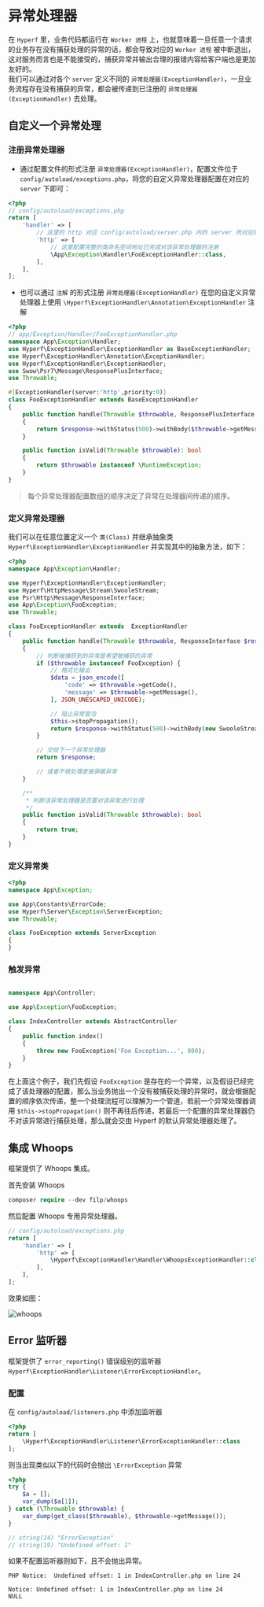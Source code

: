 # 异常处理器

在 `Hyperf` 里，业务代码都运行在 `Worker 进程` 上，也就意味着一旦任意一个请求的业务存在没有捕获处理的异常的话，都会导致对应的 `Worker 进程` 被中断退出，这对服务而言也是不能接受的，捕获异常并输出合理的报错内容给客户端也是更加友好的。   
我们可以通过对各个 `server` 定义不同的 `异常处理器(ExceptionHandler)`，一旦业务流程存在没有捕获的异常，都会被传递到已注册的 `异常处理器(ExceptionHandler)` 去处理。

## 自定义一个异常处理

### 注册异常处理器


* 通过配置文件的形式注册 `异常处理器(ExceptionHandler)`，配置文件位于 `config/autoload/exceptions.php`，将您的自定义异常处理器配置在对应的 `server` 下即可：

```php
<?php
// config/autoload/exceptions.php
return [
    'handler' => [
        // 这里的 http 对应 config/autoload/server.php 内的 server 所对应的 name 值
        'http' => [
            // 这里配置完整的类命名空间地址已完成对该异常处理器的注册
            \App\Exception\Handler\FooExceptionHandler::class,
        ],    
    ],
];
```

* 也可以通过 `注解` 的形式注册 `异常处理器(ExceptionHandler)` 在您的自定义异常处理器上使用 `\Hyperf\ExceptionHandler\Annotation\ExceptionHandler` 注解

```php
<?php
// app/Exception/Handler/FooExceptionHandler.php
namespace App\Exception\Handler;
use Hyperf\ExceptionHandler\ExceptionHandler as BaseExceptionHandler;
use Hyperf\ExceptionHandler\Annotation\ExceptionHandler;
use Hyperf\ExceptionHandler\ExceptionHandler;
use Swow\Psr7\Message\ResponsePlusInterface;
use Throwable;

#[ExceptionHandler(server:'http',priority:0)]
class FooExceptionHandler extends BaseExceptionHandler
{
    public function handle(Throwable $throwable, ResponsePlusInterface $response)
    {
        return $response->withStatus(500)->withBody($throwable->getMessage());
    }

    public function isValid(Throwable $throwable): bool
    {
        return $throwable instanceof \RuntimeException;
    }
}
```


> 每个异常处理器配置数组的顺序决定了异常在处理器间传递的顺序。

### 定义异常处理器

我们可以在任意位置定义一个 `类(Class)` 并继承抽象类 ` Hyperf\ExceptionHandler\ExceptionHandler` 并实现其中的抽象方法，如下：

```php
<?php
namespace App\Exception\Handler;

use Hyperf\ExceptionHandler\ExceptionHandler;
use Hyperf\HttpMessage\Stream\SwooleStream;
use Psr\Http\Message\ResponseInterface;
use App\Exception\FooException;
use Throwable;

class FooExceptionHandler extends  ExceptionHandler
{
    public function handle(Throwable $throwable, ResponseInterface $response)
    {
        // 判断被捕获到的异常是希望被捕获的异常
        if ($throwable instanceof FooException) {
            // 格式化输出
            $data = json_encode([
                'code' => $throwable->getCode(),
                'message' => $throwable->getMessage(),
            ], JSON_UNESCAPED_UNICODE);

            // 阻止异常冒泡
            $this->stopPropagation();
            return $response->withStatus(500)->withBody(new SwooleStream($data));
        }

        // 交给下一个异常处理器
        return $response;

        // 或者不做处理直接屏蔽异常
    }

    /**
     * 判断该异常处理器是否要对该异常进行处理
     */
    public function isValid(Throwable $throwable): bool
    {
        return true;
    }
}
```

### 定义异常类

```php
<?php
namespace App\Exception;

use App\Constants\ErrorCode;
use Hyperf\Server\Exception\ServerException;
use Throwable;

class FooException extends ServerException
{
}
```

### 触发异常

```php

namespace App\Controller;

use App\Exception\FooException;

class IndexController extends AbstractController
{
    public function index()
    {
        throw new FooException('Foo Exception...', 800);
    }
}

```
在上面这个例子，我们先假设 `FooException` 是存在的一个异常，以及假设已经完成了该处理器的配置，那么当业务抛出一个没有被捕获处理的异常时，就会根据配置的顺序依次传递，整一个处理流程可以理解为一个管道，若前一个异常处理器调用 `$this->stopPropagation()` 则不再往后传递，若最后一个配置的异常处理器仍不对该异常进行捕获处理，那么就会交由 Hyperf 的默认异常处理器处理了。

## 集成 Whoops

框架提供了 Whoops 集成。

首先安装 Whoops
```php
composer require --dev filp/whoops
```

然后配置 Whoops 专用异常处理器。

```php
// config/autoload/exceptions.php
return [
    'handler' => [
        'http' => [
            \Hyperf\ExceptionHandler\Handler\WhoopsExceptionHandler::class,
        ],    
    ],
];
```

效果如图：

![whoops](/imgs/whoops.png)


## Error 监听器

框架提供了 `error_reporting()` 错误级别的监听器 `Hyperf\ExceptionHandler\Listener\ErrorExceptionHandler`。

### 配置

在 `config/autoload/listeners.php` 中添加监听器

```php
<?php
return [
    \Hyperf\ExceptionHandler\Listener\ErrorExceptionHandler::class
];
```

则当出现类似以下的代码时会抛出 `\ErrorException` 异常

```php
<?php
try {
    $a = [];
    var_dump($a[1]);
} catch (\Throwable $throwable) {
    var_dump(get_class($throwable), $throwable->getMessage());
}

// string(14) "ErrorException"
// string(19) "Undefined offset: 1"
```

如果不配置监听器则如下，且不会抛出异常。

```
PHP Notice:  Undefined offset: 1 in IndexController.php on line 24

Notice: Undefined offset: 1 in IndexController.php on line 24
NULL
```

